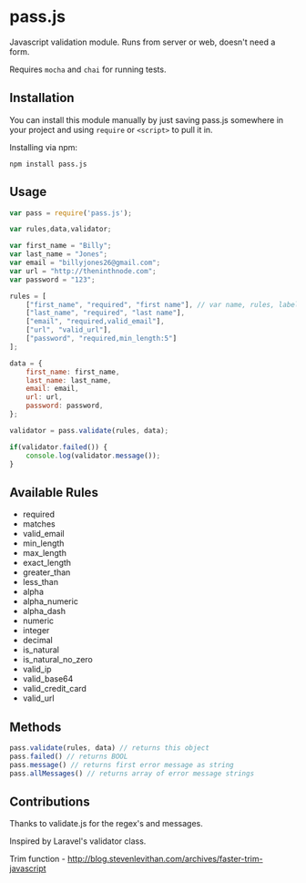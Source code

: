 pass.js
=======

Javascript validation module. Runs from server or web, doesn't need a form.

Requires ```mocha``` and ```chai``` for running tests.

## Installation

You can install this module manually by just saving pass.js somewhere in your project and using ```require``` or ```<script>``` to pull it in.

Installing via npm:

```
npm install pass.js
```

## Usage

``` javascript
var pass = require('pass.js');

var rules,data,validator;

var first_name = "Billy";
var last_name = "Jones";
var email = "billyjones26@gmail.com";
var url = "http://theninthnode.com";
var password = "123";

rules = [
	["first_name", "required", "first name"], // var name, rules, label for error message (defaults to var name)
	["last_name", "required", "last name"],
	["email", "required,valid_email"],
	["url", "valid_url"],
	["password", "required,min_length:5"]
];

data = {
	first_name: first_name,	
	last_name: last_name,	
	email: email,	
	url: url,	
	password: password,	
};

validator = pass.validate(rules, data);

if(validator.failed()) {
	console.log(validator.message());
}
```

## Available Rules

* required
* matches
* valid_email
* min_length
* max_length
* exact_length
* greater_than
* less_than
* alpha
* alpha_numeric
* alpha_dash
* numeric
* integer
* decimal
* is_natural
* is_natural_no_zero
* valid_ip
* valid_base64
* valid_credit_card
* valid_url

## Methods

``` javascript
pass.validate(rules, data) // returns this object
pass.failed() // returns BOOL
pass.message() // returns first error message as string
pass.allMessages() // returns array of error message strings
```

## Contributions

Thanks to validate.js for the regex's and messages.

Inspired by Laravel's validator class.

Trim function - http://blog.stevenlevithan.com/archives/faster-trim-javascript